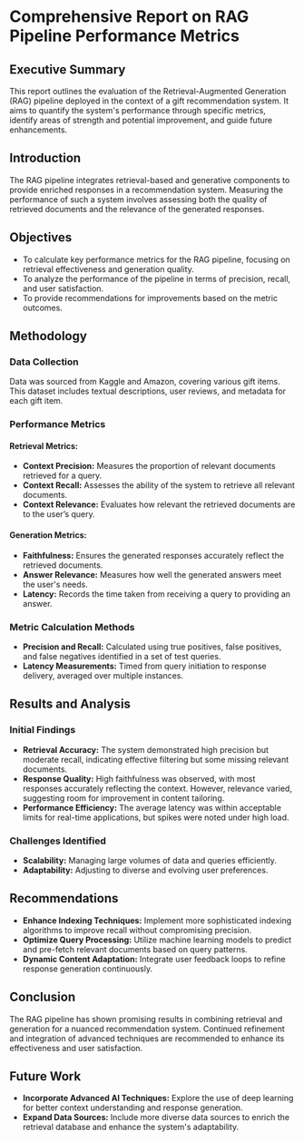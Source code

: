 # Comprehensive Report on RAG Pipeline Performance Metrics

## Executive Summary

This report outlines the evaluation of the Retrieval-Augmented Generation (RAG) pipeline deployed in the context of a gift recommendation system. It aims to quantify the system's performance through specific metrics, identify areas of strength and potential improvement, and guide future enhancements.

## Introduction

The RAG pipeline integrates retrieval-based and generative components to provide enriched responses in a recommendation system. Measuring the performance of such a system involves assessing both the quality of retrieved documents and the relevance of the generated responses.

## Objectives

- To calculate key performance metrics for the RAG pipeline, focusing on retrieval effectiveness and generation quality.
- To analyze the performance of the pipeline in terms of precision, recall, and user satisfaction.
- To provide recommendations for improvements based on the metric outcomes.

## Methodology

### Data Collection

Data was sourced from Kaggle and Amazon, covering various gift items. This dataset includes textual descriptions, user reviews, and metadata for each gift item.

### Performance Metrics

#### Retrieval Metrics:

- **Context Precision:** Measures the proportion of relevant documents retrieved for a query.
- **Context Recall:** Assesses the ability of the system to retrieve all relevant documents.
- **Context Relevance:** Evaluates how relevant the retrieved documents are to the user’s query.

#### Generation Metrics:

- **Faithfulness:** Ensures the generated responses accurately reflect the retrieved documents.
- **Answer Relevance:** Measures how well the generated answers meet the user's needs.
- **Latency:** Records the time taken from receiving a query to providing an answer.

### Metric Calculation Methods

- **Precision and Recall:** Calculated using true positives, false positives, and false negatives identified in a set of test queries.
- **Latency Measurements:** Timed from query initiation to response delivery, averaged over multiple instances.

## Results and Analysis

### Initial Findings

- **Retrieval Accuracy:** The system demonstrated high precision but moderate recall, indicating effective filtering but some missing relevant documents.
- **Response Quality:** High faithfulness was observed, with most responses accurately reflecting the context. However, relevance varied, suggesting room for improvement in content tailoring.
- **Performance Efficiency:** The average latency was within acceptable limits for real-time applications, but spikes were noted under high load.

### Challenges Identified

- **Scalability:** Managing large volumes of data and queries efficiently.
- **Adaptability:** Adjusting to diverse and evolving user preferences.

## Recommendations

- **Enhance Indexing Techniques:** Implement more sophisticated indexing algorithms to improve recall without compromising precision.
- **Optimize Query Processing:** Utilize machine learning models to predict and pre-fetch relevant documents based on query patterns.
- **Dynamic Content Adaptation:** Integrate user feedback loops to refine response generation continuously.

## Conclusion

The RAG pipeline has shown promising results in combining retrieval and generation for a nuanced recommendation system. Continued refinement and integration of advanced techniques are recommended to enhance its effectiveness and user satisfaction.

## Future Work

- **Incorporate Advanced AI Techniques:** Explore the use of deep learning for better context understanding and response generation.
- **Expand Data Sources:** Include more diverse data sources to enrich the retrieval database and enhance the system's adaptability.
